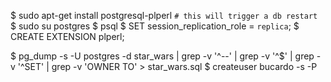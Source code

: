 $ sudo apt-get install postgresql-plperl `# this will trigger a db restart`
$ sudo su postgres
$ psql
$ SET session_replication_role = `replica`;
$ CREATE EXTENSION plperl;

$ pg_dump -s -U postgres -d star_wars | grep -v '^--' | grep -v '^$' | grep -v '^SET' | grep -v 'OWNER TO' > star_wars.sql
$ createuser bucardo -s -P
